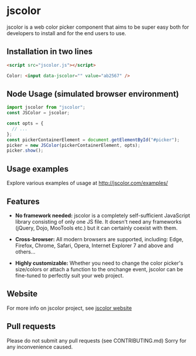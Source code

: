 # jscolor

jscolor is a web color picker component that aims to be super easy both for developers to install and for the end users to use.

## Installation in two lines

```html
<script src="jscolor.js"></script>

Color: <input data-jscolor="" value="ab2567" />
```

## Node Usage (simulated browser environment)

```js
import jscolor from "jscolor";
const JSColor = jscolor;

const opts = {
  // ...
};
const pickerContainerElement = document.getElementById("#picker");
picker = new JSColor(pickerContainerElement, opts);
picker.show();
```

## Usage examples

Explore various examples of usage at http://jscolor.com/examples/

## Features

- **No framework needed:**
  jscolor is a completely self-sufficient JavaScript library consisting of only one JS file. It doesn't need any frameworks (jQuery, Dojo, MooTools etc.) but it can certainly coexist with them.

* **Cross-browser:**
  All modern browsers are supported, including:
  Edge, Firefox, Chrome, Safari, Opera, Internet Explorer 7 and above and others...

- **Highly customizable:**
  Whether you need to change the color picker's size/colors or attach a function to the onchange event, jscolor can be fine-tuned to perfectly suit your web project.

## Website

For more info on jscolor project, see [jscolor website](http://jscolor.com)

## Pull requests

Please do not submit any pull requests (see CONTRIBUTING.md)
Sorry for any inconvenience caused.
